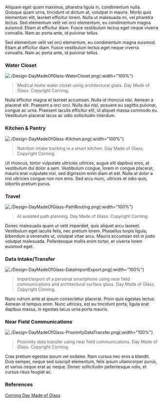 
Aliquam eget quam maximus, pharetra ligula in, condimentum nulla. Quisque quam urna, tincidunt ut dictum at, volutpat in mauris. Morbi quis elementum elit, laoreet efficitur lorem. Nulla ut malesuada mi, vel pharetra lectus. Sed elementum velit vel orci elementum, eu condimentum magna euismod. Etiam at efficitur diam. Fusce vestibulum lectus eget neque viverra convallis. Nam ac porta ante, id pulvinar tellus. 

Sed elementum velit vel orci elementum, eu condimentum magna euismod. Etiam at efficitur diam. Fusce vestibulum lectus eget neque viverra convallis. Nam ac porta ante, id pulvinar tellus. 

### Water Closet
![./Design-DayMadeOfGlass-WaterCloset.png](./Design-DayMadeOfGlass-WaterCloset.png){:width="100%"}
> Medical home water closet using architectural glass.   Day Made of Glass.  Copyright Corning.

Nulla efficitur magna et laoreet accumsan. Nulla id rhoncus nisi. Aenean a placerat elit. Praesent a orci orci. Nulla dui nisl, posuere eu sagittis pulvinar, congue ac urna. Praesent iaculis efficitur elit, id aliquet massa commodo eu. Vestibulum placerat lacus ac odio sollicitudin interdum. 


### Kitchen & Pantry
![./Design-DayMadeOfGlass-Kitchen.png](./Design-DayMadeOfGlass-Kitchen.png){:width="100%"}
> Nutrition intake tracking in a smart kitchen.  Day Made of Glass.  Copyright Corning.

Ut rhoncus, tortor vulputate ultricies ultrices, augue elit dapibus eros, at vestibulum dui dolor a sem. Vestibulum congue, lorem in congue placerat, mauris erat vulputate nisl, sed dignissim enim diam et est. Nulla at dolor a nisi ultricies congue non non eros. Sed arcu nunc, ultrices et odio quis, lobortis pretium purus. 

### Travel
![./Design-DayMadeOfGlass-PathRouting.png](./Design-DayMadeOfGlass-PathRouting.png){:width="100%"}
> AI assisted path planning.   Day Made of Glass.  Copyright Corning.

Donec malesuada quam ut velit imperdiet, quis aliquet arcu laoreet. Vestibulum eget iaculis felis, nec pretium lorem. Phasellus turpis ligula, bibendum a venenatis ut, volutpat vitae arcu. Mauris accumsan est in justo volutpat malesuada. Pellentesque mollis enim tortor, et viverra lorem euismod eget.

### Data Intake/Transfer
![./Design-DayMadeOfGlass-DataImportExport.png](./Design-DayMadeOfGlass-DataImportExport.png){:width="100%"}
> Import/export of a personal smartphone using near field communications and architectural surface glass.  Day Made of Glass.  Copyright Corning.

Nunc rutrum ante at ipsum consectetur placerat. Proin quis egestas lectus. Aenean id tempus enim. Nunc ultrices, est eu tincidunt porta, ligula erat dapibus massa, in egestas lacus urna porta mauris. 

### Near Field Communications
![./Design-DayMadeOfGlass-ProximityDataTransfer.png](./Design-DayMadeOfGlass-ProximityDataTransfer.png){:width="100%"}
> Proximity data transfer using near field communications.   Day Made of Glass.  Copyright Corning.

Cras pretium egestas ipsum vel sodales. Nam cursus nec eros a blandit. Duis semper, neque sed suscipit elementum, felis ipsum ullamcorper purus, et varius neque erat ac neque. Donec sollicitudin pellentesque odio, et cursus risus feugiat ac.

### References  

[Corning Day Made of Glass](https://www.youtube.com/watch?v=6Cf7IL_eZ38)      

